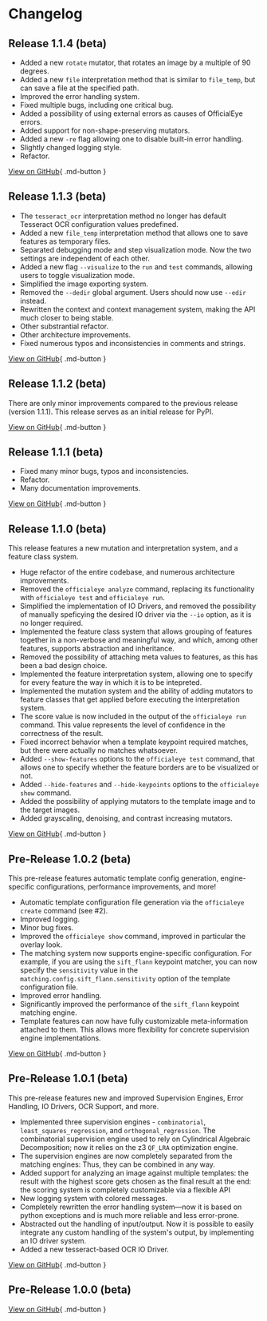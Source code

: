 # Changelog

## Release 1.1.4 (beta)

* Added a new `rotate` mutator, that rotates an image by a multiple of 90 degrees.
* Added a new `file` interpretation method that is similar to `file_temp`, but can save a file at the specified path.
* Improved the error handling system.
* Fixed multiple bugs, including one critical bug.
* Added a possibility of using external errors as causes of OfficialEye errors.
* Added support for non-shape-preserving mutators.
* Added a new `-re` flag allowing one to disable built-in error handling.
* Slightly changed logging style.
* Refactor.

[View on GitHub](https://github.com/ZeroBone/OfficialEye/releases/tag/1.1.4){ .md-button }

## Release 1.1.3 (beta)

* The `tesseract_ocr` interpretation method no longer has default Tesseract OCR configuration values predefined.
* Added a new `file_temp` interpretation method that allows one to save features as temporary files.
* Separated debugging mode and step visualization mode. Now the two settings are independent of each other.
* Added a new flag `--visualize` to the `run` and `test` commands, allowing users to toggle visualization mode.
* Simplified the image exporting system.
* Removed the `--dedir` global argument. Users should now use `--edir` instead.
* Rewritten the context and context management system, making the API much closer to being stable.
* Other substrantial refactor.
* Other architecture improvements.
* Fixed numerous typos and inconsistencies in comments and strings.

[View on GitHub](https://github.com/ZeroBone/OfficialEye/releases/tag/1.1.3){ .md-button }

## Release 1.1.2 (beta)

There are only minor improvements compared to the previous release (version 1.1.1). This release serves as an initial release for PyPI.

[View on GitHub](https://github.com/ZeroBone/OfficialEye/releases/tag/1.1.2){ .md-button }

## Release 1.1.1 (beta)

* Fixed many minor bugs, typos and inconsistencies.
* Refactor.
* Many documentation improvements.

[View on GitHub](https://github.com/ZeroBone/OfficialEye/releases/tag/1.1.1){ .md-button }

## Release 1.1.0 (beta)

This release features a new mutation and interpretation system, and a feature class system.

* Huge refactor of the entire codebase, and numerous architecture improvements.
* Removed the `officialeye analyze` command, replacing its functionality with `officialeye test` and `officialeye run`.
* Simplified the implementation of IO Drivers, and removed the possibility of manually speficying the desired IO driver via the `--io` option, as it is no longer required.
* Implemented the feature class system that allows grouping of features together in a non-verbose and meaningful way, and which, among other features, supports abstraction and inheritance.
* Removed the possibility of attaching meta values to features, as this has been a bad design choice.
* Implemented the feature interpretation system, allowing one to specify for every feature the way in which it is to be intepreted.
* Implemented the mutation system and the ability of adding mutators to feature classes that get applied before executing the interpretation system.
* The score value is now included in the output of the `officialeye run` command. This value represents the level of confidence in the correctness of the result.
* Fixed incorrect behavior when a template keypoint required matches, but there were actually no matches whatsoever.
* Added `--show-features` options to the `officialeye test` command, that allows one to specify whether the feature borders are to be visualized or not.
* Added `--hide-features` and `--hide-keypoints` options to the `officialeye show` command.
* Added the possibility of applying mutators to the template image and to the target images.
* Added grayscaling, denoising, and contrast increasing mutators.

[View on GitHub](https://github.com/ZeroBone/OfficialEye/releases/tag/1.1.0){ .md-button }

## Pre-Release 1.0.2 (beta)

This pre-release features automatic template config generation, engine-specific configurations, performance improvements, and more!

* Automatic template configuration file generation via the `officialeye create` command (see #2).
* Improved logging.
* Minor bug fixes.
* Improved the `officialeye show` command, improved in particular the overlay look.
* The matching system now supports engine-specific configuration. For example, if you are using the `sift_flann` keypoint matcher, you can now specify the `sensitivity` value in the `matching.config.sift_flann.sensitivity` option of the template configuration file.
* Improved error handling.
* Significantly improved the performance of the `sift_flann` keypoint matching engine.
* Template features can now have fully customizable meta-information attached to them. This allows more flexibility for concrete supervision engine implementations.

[View on GitHub](https://github.com/ZeroBone/OfficialEye/releases/tag/1.0.2){ .md-button }

## Pre-Release 1.0.1 (beta)

This pre-release features new and improved Supervision Engines, Error Handling, IO Drivers, OCR Support, and more.

* Implemented three supervision engines - `combinatorial`, `least_squares_regression`, and `orthogonal_regression`. The combinatorial supervision engine used to rely on Cylindrical Algebraic Decomposition; now it relies on the z3 `QF_LRA` optimization engine.
* The supervision engines are now completely separated from the matching engines: Thus, they can be combined in any way.
* Added support for analyzing an image against multiple templates: the result with the highest score gets chosen as the final result at the end: the scoring system is completely customizable via a flexible API
* New logging system with colored messages.
* Completely rewritten the error handling system—now it is based on python exceptions and is much more reliable and less error-prone.
* Abstracted out the handling of input/output. Now it is possible to easily integrate any custom handling of the system's output, by implementing an IO driver system.
* Added a new tesseract-based OCR IO Driver.

[View on GitHub](https://github.com/ZeroBone/OfficialEye/releases/tag/1.0.1){ .md-button }

## Pre-Release 1.0.0 (beta)

[View on GitHub](https://github.com/ZeroBone/OfficialEye/releases/tag/1.0.0){ .md-button }